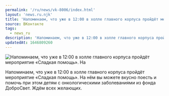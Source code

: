 ```yaml
---
permalink: '/ru/news/vk-8006/index.html'
layout: 'news.ru.njk'
title: 'Напоминаем, что уже в 12:00 в холле главного корпуса пройдёт мероприятие «Сладкая помощь».'
source: ВКонтакте
tags:
  - news_ru
description: 'Напоминаем, что уже в 12:00 в холле главного корпуса пройдёт мероприятие «Сладкая помощь».'
updatedAt: 1646809260
---
```

![Напоминаем, что уже в 12:00 в холле главного корпуса пройдёт мероприятие «Сладкая помощь». На](https://sun9-41.userapi.com/sun9-40/impg/HJ4oIOhNxJkjegbV7GZSVpmh9_8LRJ6E-oUqwQ/HgqL331390c.jpg?size=1261x724&quality=96&sign=7b2835c783bd1d5570809f61c1cb60ac&c_uniq_tag=l3mZKFMoHoUw5Vb4dofpp34MPX37wXBsMsBBKzIPv4w&type=album)

Напоминаем, что уже в 12:00 в холле главного корпуса пройдёт мероприятие «Сладкая помощь». На нём вы можете вкусно поесть и помочь при этом детям с онкологическими заболеваниями из фонда ДоброСвет. Ждём всех желающих.
